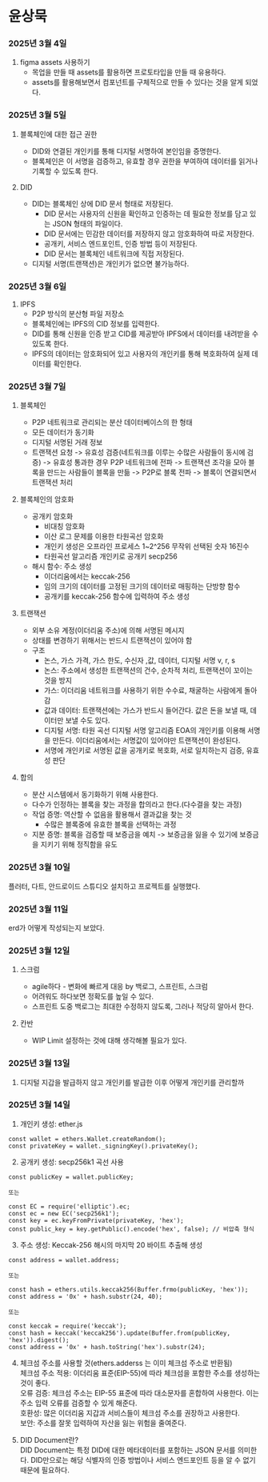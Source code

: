 # 윤상묵

### 2025년 3월 4일
1. figma assets 사용하기
    - 목업을 만들 때 assets를 활용하면 프로토타입을 만들 때 유용하다.
    - assets를 활용해보면서 컴포넌트를 구체적으로 만들 수 있다는 것을 알게 되었다.

### 2025년 3월 5일
1. 블록체인에 대한 접근 권한
    - DID와 연결된 개인키를 통해 디지털 서명하여 본인임을 증명한다.
    - 블록체인은 이 서명을 검증하고, 유효할 경우 권한을 부여하여 데이터를 읽거나 기록할 수 있도록 한다.

2. DID
    - DID는 블록체인 상에 DID 문서 형태로 저장된다.
        - DID 문서는 사용자의 신원을 확인하고 인증하는 데 필요한 정보를 담고 있는 JSON 형태의 파일이다.
        - DID 문서에는 민감한 데이터를 저장하지 않고 암호화하여 따로 저장한다.
        - 공개키, 서비스 엔드포인트, 인증 방법 등이 저장된다.
        - DID 문서는 블록체인 네트워크에 직접 저장된다.
    - 디지털 서명(트랜잭션)은 개인키가 없으면 불가능하다.

### 2025년 3월 6일
1. IPFS
    - P2P 방식의 분산형 파일 저장소
    - 블록체인에는 IPFS의 CID 정보를 입력한다.
    - DID를 통해 신원을 인증 받고 CID를 제공받아 IPFS에서 데이터를 내려받을 수 있도록 한다.
    - IPFS의 데이터는 암호화되어 있고 사용자의 개인키를 통해 복호화하여 실제 데이터를 확인한다.

### 2025년 3월 7일
1. 블록체인
    - P2P 네트워크로 관리되는 분산 데이터베이스의 한 형태
    - 모든 데이터가 동기화
    - 디지털 서명된 거래 정보
    - 트랜잭션 요청 -> 유효성 검증(네트워크를 이루는 수많은 사람들이 동시에 검증) -> 유효성 통과한 경우 P2P 네트워크에 전파 -> 트랜잭션 조각을 모아 블록을 만드는 사람들이 블록을 만듦 -> P2P로 블록 전파 -> 블록이 연결되면서 트랜잭션 처리

2. 블록체인의 암호화
    - 공개키 암호화
	    - 비대칭 암호화
	    - 이산 로그 문제를 이용한 타원곡선 암호화
	    - 개인키 생성은 오프라인 프로세스 1~2^256 무작위 선택된 숫자 16진수
	    - 타원곡선 알고리즘 개인키로 공개키 secp256
    - 해시 함수: 주소 생성
	    - 이더리움에서는 keccak-256
	    - 임의 크기의 데이터를 고정된 크기의 데이터로 매핑하는 단방향 함수
	    - 공개키를 keccak-256 함수에 입력하여 주소 생성

3. 트랜잭션
    - 외부 소유 계정(이더리움 주소)에 의해 서명된 메시지
    - 상태를 변경하기 위해서는 반드시 트랜잭션이 있어야 함
    - 구조
	    - 논스, 가스 가격, 가스 한도, 수신자 ,값, 데이터, 디지털 서명 v, r, s
	    - 논스: 주소에서 생성한 트랜잭션의 건수, 순차적 처리, 트랜잭션이 꼬이는 것을 방지
	    - 가스: 이더리움 네트워크를 사용하기 위한 수수료, 채굴하는 사람에게 돌아감
	    - 값과 데이터: 트랜잭션에는 가스가 반드시 들어간다. 값은 돈을 보낼 때, 데이터만 보낼 수도 있다. 
	    - 디지털 서명: 타원 곡선 디지털 서명 알고리즘 EOA의 개인키를 이용해 서명을 만든다. 이더리움에서는 서명값이 있어야만 트랜잭션이 완성된다. 
        - 서명에 개인키로 서명된 값을 공개키로 복호화, 서로 일치하는지 검증, 유효성 판단

4. 합의
    - 분산 시스템에서 동기화하기 위해 사용한다.
    - 다수가 인정하는 블록을 찾는 과정을 합의라고 한다.(다수결을 찾는 과정)
    - 작업 증명: 역산할 수 없음을 활용해서 결과값을 찾는 것
	    - 수많은 블록중에 유효한 블록을 선택하는 과정
    - 지분 증명: 블록을 검증할 때 보증금을 예치 -> 보증금을 잃을 수 있기에 보증금을 지키기 위해 정직함을 유도

### 2025년 3월 10일
플러터, 다트, 안드로이드 스튜디오 설치하고 프로젝트를 실행했다.

### 2025년 3월 11일
erd가 어떻게 작성되는지 보았다.

### 2025년 3월 12일
1. 스크럼
    - agile하다 - 변화에 빠르게 대응 by 백로그, 스프린트, 스크럼
    - 어려워도 하다보면 정확도를 높일 수 있다.
    - 스프린트 도중 백로그는 최대한 수정하지 않도록, 그러나 적당히 알아서 한다.

2. 칸반
    - WIP Limit 설정하는 것에 대해 생각해볼 필요가 있다.

### 2025년 3월 13일
1. 디지털 지갑을 발급하지 않고 개인키를 발급한 이후 어떻게 개인키를 관리할까

### 2025년 3월 14일
1. 개인키 생성: ether.js
```
const wallet = ethers.Wallet.createRandom();
const privateKey = wallet._signingKey().privateKey();
```

2. 공개키 생성: secp256k1 곡선 사용
```
const publicKey = wallet.publicKey;

또는

const EC = require('elliptic').ec;
const ec = new EC('secp256k1');
const key = ec.keyFromPrivate(privateKey, 'hex');
const public_key = key.getPublic().encode('hex', false); // 비압축 형식
```

3. 주소 생성:  Keccak-256 해시의 마지막 20 바이트 추출해 생성
```
const address = wallet.address;

또는

const hash = ethers.utils.keccak256(Buffer.frmo(publicKey, 'hex'));
const address = '0x' + hash.substr(24, 40);

또는

const keccak = require('keccak');
const hash = keccak('keccak256').update(Buffer.from(publicKey, 'hex')).digest();
const address = '0x' + hash.toString('hex').substr(24);
```

4. 체크섬 주소를 사용할 것(ethers.adderss 는 이미 체크섬 주소로 반환됨)   
체크섬 주소 적용: 이더리움 표준(EIP-55)에 따라 체크섬을 포함한 주소를 생성하는 것이 좋다.   
오류 검증: 체크섬 주소는 EIP-55 표준에 따라 대소문자를 혼합하여 사용한다. 이는 주소 입력 오류를 검증할 수 있게 해준다.   
호환성: 많은 이더리움 지갑과 서비스들이 체크섬 주소를 권장하고 사용한다.   
보안: 주소를 잘못 입력하여 자산을 잃는 위험을 줄여준다.

5. DID Document란?   
DID Document는 특정 DID에 대한 메타데이터를 포함하는 JSON 문서를 의미한다. DID만으로는 해당 식별자의 인증 방법이나 서비스 엔드포인트 등을 알 수 없기 때문에 필요하다.

